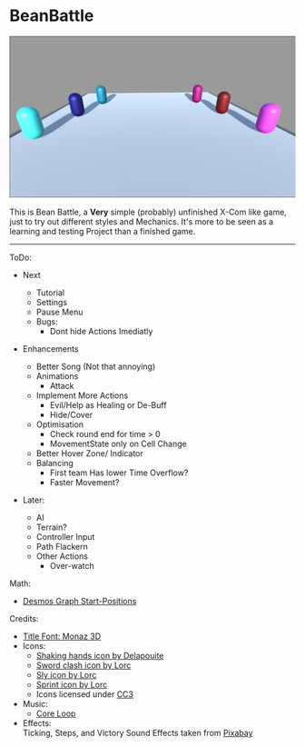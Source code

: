 # BeanBattle

![](Assets/Art/Images/MainMenuBackground.png)
 
This is Bean Battle, a **Very** simple (probably) unfinished X-Com like game, just to try out different styles and Mechanics. 
It's more to be seen as a learning and testing Project than a finished game.

---
ToDo:
- Next
  - Tutorial
  - Settings
  - Pause Menu
  - Bugs:
    - Dont hide Actions Imediatly
  
- Enhancements
  - Better Song (Not that annoying)
  - Animations
    - Attack
  - Implement More Actions
    - Evil/Help as Healing or De-Buff
    - Hide/Cover
  - Optimisation
    - Check round end for time > 0
    - MovementState only on Cell Change
  - Better Hover Zone/ Indicator
  - Balancing
    - First team Has lower Time Overflow?
    - Faster Movement?


- Later:
  - AI
  - Terrain?
  - Controller Input
  - Path Flackern
  - Other Actions
    - Over-watch

Math:
- [Desmos Graph Start-Positions](https://www.desmos.com/calculator/lqxf4nhqil)


Credits:
- [Title Font: Monaz 3D](https://www.fontspace.com/monaz-3d-font-f110367)
- Icons:
  - [Shaking hands icon by Delapouite](https://game-icons.net/1x1/delapouite/shaking-hands.html)
  - [Sword clash icon by Lorc](https://game-icons.net/1x1/lorc/sword-clash.html)
  - [Sly icon by Lorc](https://game-icons.net/1x1/lorc/sly.html) 
  - [Sprint icon by Lorc](https://game-icons.net/1x1/lorc/sprint.html)
  - Icons licensed under [CC3](https://creativecommons.org/licenses/by/3.0/)
- Music:
  - [Core Loop](https://opengameart.org/content/the-gears-of-progress)
- Effects:<br>
  Ticking, Steps, and Victory Sound Effects taken from <a href="https://pixabay.com/?utm_source=link-attribution&utm_medium=referral&utm_campaign=music&utm_content=83775">Pixabay</a>
